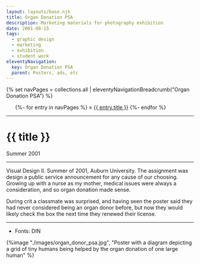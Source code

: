 ```yaml
---
layout: layouts/base.njk
title: Organ Donation PSA
description: Marketing materials for photography exhibition
date: 2001-08-15
tags:
  - graphic design
  - marketing
  - exhibition
  - student work
eleventyNavigation:
  key: Organ Donation PSA
  parent: Posters, ads, etc
---
```


<div class="container">
	<div class="row">
		<div class="col">
			{% set navPages = collections.all | eleventyNavigationBreadcrumb("Organ Donation PSA") %}
			<ul class="post-metadata">
			{%- for entry in navPages %}
				<li{% if entry.url == page.url %} class="active-breadcrumb"{% endif %}>
    			 » <a href="{{ entry.url }}">{{ entry.title }}</a>
  				</li>
			{%- endfor %}
			</ul>
		</div>
	</div>
	<div class="row">
		<div class="col-12 col-12-md col-4-lg">
			<hr>
			<h1>{{ title }}</h1>
			<time>Summer 2001</time>
            <hr>
			<p>Visual Design II. Summer of 2001, Auburn University. The assignment was design a public service announcement for any cause of our choosing. Growing up with a nurse as my mother, medical issues were always a consideration, and so organ donation made sense.</p>
            <p>During crit a classmate was surprised, and having seen the poster said they had never considered being an organ donor before, but now they would likely check the box the next time they renewed their license.</P>
            <hr>
            <ul class="post-metadata">
                <li>Fonts: DIN</li>
            </ul>
		</div>
        <div class="col-12 col-12-md col-1-lg"></div>
        <div class="col">
			{%image "./images/organ_donor_psa.jpg", "Poster with a diagram depicting a grid of tiny humans being helped by the organ donation of one large human" %}
		</div>
	</div>
</div>